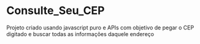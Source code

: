 # Consulte_Seu_CEP
 Projeto criado usando javascript puro e APIs com objetivo de pegar o CEP digitado e buscar todas as informações daquele endereço
